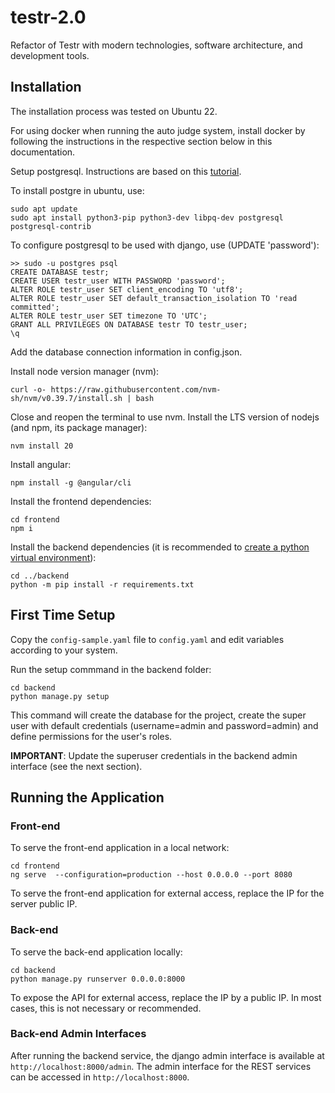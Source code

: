 # testr-2.0

Refactor of Testr with modern technologies, software architecture, and development tools.

## Installation

The installation process was tested on Ubuntu 22.

For using docker when running the auto judge system, install docker by following the instructions in the respective section below in this documentation.

Setup postgresql. Instructions are based on this [tutorial](https://www.digitalocean.com/community/tutorials/how-to-use-postgresql-with-your-django-application-on-ubuntu-20-04).

To install postgre in ubuntu, use:

```
sudo apt update
sudo apt install python3-pip python3-dev libpq-dev postgresql postgresql-contrib
```

To configure postgresql to be used with django, use (UPDATE 'password'):

```
>> sudo -u postgres psql
CREATE DATABASE testr;
CREATE USER testr_user WITH PASSWORD 'password';
ALTER ROLE testr_user SET client_encoding TO 'utf8';
ALTER ROLE testr_user SET default_transaction_isolation TO 'read committed';
ALTER ROLE testr_user SET timezone TO 'UTC';
GRANT ALL PRIVILEGES ON DATABASE testr TO testr_user;
\q
```

Add the database connection information in config.json.

Install node version manager (nvm):

```
curl -o- https://raw.githubusercontent.com/nvm-sh/nvm/v0.39.7/install.sh | bash
```

Close and reopen the terminal to use nvm.
Install the LTS version of nodejs (and npm, its package manager):

```
nvm install 20
```

Install angular:

```
npm install -g @angular/cli
```

Install the frontend dependencies:

```
cd frontend
npm i
```

Install the backend dependencies (it is recommended to [create a python virtual environment](https://docs.python.org/3/library/venv.html)):

```
cd ../backend
python -m pip install -r requirements.txt
```

## First Time Setup

Copy the `config-sample.yaml` file to `config.yaml` and edit variables according to your system.

Run the setup commmand in the backend folder:

```
cd backend
python manage.py setup
```

This command will create the database for the project, create the super user with default credentials (username=admin and password=admin) and define permissions for the user's roles.

**IMPORTANT**: Update the superuser credentials in the backend admin interface (see the next section).


## Running the Application

### Front-end

To serve the front-end application in a local network:

```
cd frontend
ng serve  --configuration=production --host 0.0.0.0 --port 8080
```

To serve the front-end application for external access, replace the IP for the server public IP.

### Back-end

To serve the back-end application locally:

```
cd backend
python manage.py runserver 0.0.0.0:8000
```

To expose the API for external access, replace the IP by a public IP. In most cases, this is not necessary or recommended.

### Back-end Admin Interfaces

After running the backend service, the django admin interface is available at ```http://localhost:8000/admin```. The admin interface for the REST services can be accessed in ```http://localhost:8000```.
